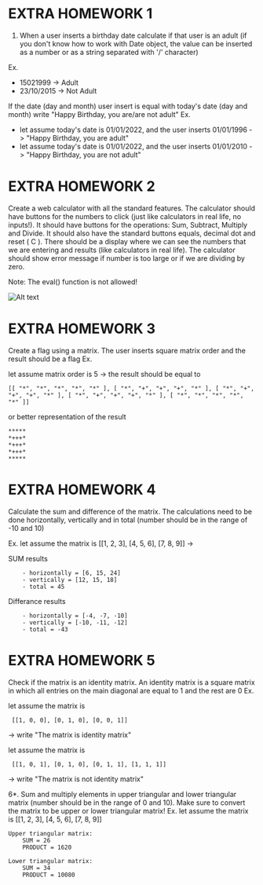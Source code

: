 # EXTRA HOMEWORK 1
1. When a user inserts a birthday date calculate if that user is an adult (if you don't know how to work with Date object, the value can be inserted as a number or as a string separated with '/' character)

Ex. 
- 15021999 -> Adult
- 23/10/2015 -> Not Adult

If the date (day and month) user insert is equal with today's date (day and month) write "Happy Birthday, you are/are not adult"
Ex. 

-	let assume today's date is 01/01/2022, and the user inserts 01/01/1996 -> "Happy Birthday, you are adult"
-	let assume today's date is 01/01/2022, and the user inserts 01/01/2010 -> "Happy Birthday, you are not adult"
	
# EXTRA HOMEWORK 2
Create a web calculator with all the standard features. The calculator should have buttons for the numbers to click (just like calculators in real life, no inputs!). It should have buttons for the operations: Sum, Subtract, Multiply and Divide. It should also have the standard buttons equals, decimal dot and reset ( C ). There should be a display where we can see the numbers that we are entering and results (like calculators in real life). The calculator should show error message if number is too large or if we are dividing by zero.

Note: The eval() function is not allowed!


![Alt text](https://camo.githubusercontent.com/66ababff0bb4e163405715d68ce824e66ee891ba30de7a077e2a334f1cdd22ac/68747470733a2f2f7468756d62732e6766796361742e636f6d2f57686f6c65546172744962657269616e636869666663686166662d73697a655f726573747269637465642e676966)

# EXTRA HOMEWORK 3

Create a flag using a matrix. The user inserts square matrix order and the result should be a flag
Ex. 

let assume matrix order is 5 -> the result should be equal to 

	[[ "*", "*", "*", "*", "*" ], [ "*", "+", "+", "+", "*" ], [ "*", "+", "+", "+", "*" ], [ "*", "+", "+", "+", "*" ], [ "*", "*", "*", "*", "*" ]]
	
or better representation of the result
	
	*****
	*+++*
	*+++*
	*+++*
	*****


# EXTRA HOMEWORK 4

Calculate the sum and difference of the matrix. The calculations need to be done horizontally, vertically and in total (number should be in the range of -10 and 10)

Ex. 
let assume the matrix is [[1, 2, 3], [4, 5, 6], [7, 8, 9]] ->
	
SUM results

		- horizontally = [6, 15, 24]
		- vertically = [12, 15, 18]
		- total = 45
	
Differance results

		- horizontally = [-4, -7, -10]
		- vertically = [-10, -11, -12]
		- total = -43
		
# EXTRA HOMEWORK 5

Check if the matrix is an identity matrix. An identity matrix is a square matrix in which all entries on the main diagonal are equal to 1 and the rest are 0
Ex. 

let assume the matrix is

     [[1, 0, 0], [0, 1, 0], [0, 0, 1]]
-> write "The matrix is identity matrix"

let assume the matrix is

     [[1, 0, 1], [0, 1, 0], [0, 1, 1], [1, 1, 1]] 
-> write "The matrix is not identity matrix"

6*. Sum and multiply elements in upper triangular and lower triangular matrix (number should be in the range of 0 and 10). Make sure to convert the matrix to be upper or lower triangular matrix!
Ex.
	let assume the matrix is [[1, 2, 3], [4, 5, 6], [7, 8, 9]]
	
	Upper triangular matrix:
		SUM = 26
		PRODUCT = 1620
		
	Lower triangular matrix:
		SUM = 34
		PRODUCT = 10080

